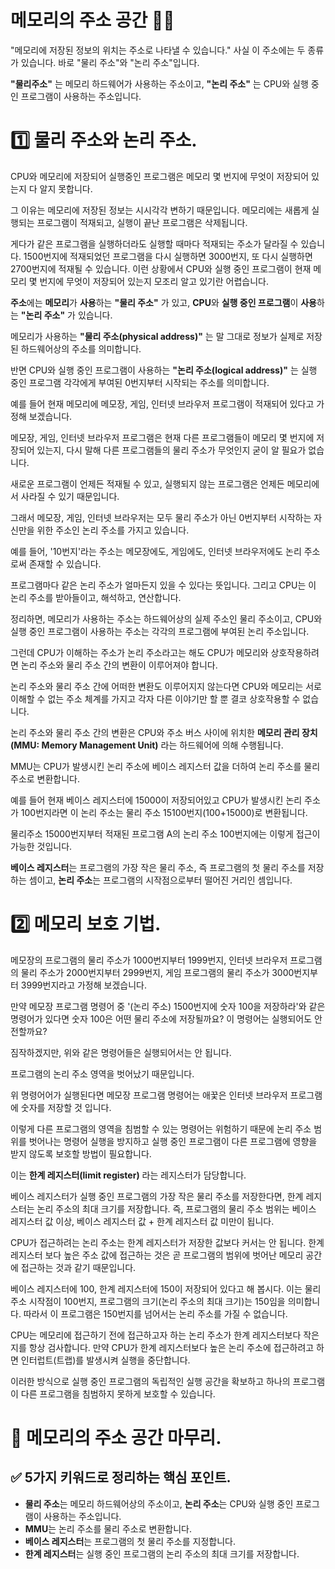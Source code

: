 # 메모리의 주소 공간 🧑‍💻

"메모리에 저장된 정보의 위치는 주소로 나타낼 수 있습니다."
사실 이 주소에는 두 종류가 있습니다.
바로 "물리 주소"와 "논리 주소"입니다.

**"물리주소"** 는 메모리 하드웨어가 사용하는 주소이고, **"논리 주소"** 는 CPU와 실행 중인 프로그램이 사용하는 주소입니다.

# 1️⃣ 물리 주소와 논리 주소.

CPU와 메모리에 저장되어 실행중인 프로그램은 메모리 몇 번지에 무엇이 저장되어 있는지 다 알지 못합니다.

그 이유는 메모리에 저장된 정보는 시시각각 변하기 때문입니다.
메모리에는 새롭게 실행되는 프로그램이 적재되고, 실행이 끝난 프로그램은 삭제됩니다.

게다가 같은 프로그램을 실행하더라도 실행할 때마다 적재되는 주소가 달라질 수 있습니다.
1500번지에 적재되었던 프로그램을 다시 실행하면 3000번지, 또 다시 실행하면 2700번지에 적재될 수 있습니다.
이런 상황에서 CPU와 실행 중인 프로그램이 현재 메모리 몇 번지에 무엇이 저장되어 있는지 모조리 알고 있기란 어렵습니다.

**주소**에는 **메모리**가 **사용**하는 **"물리 주소"** 가 있고, **CPU**와 **실행 중인 프로그램**이 **사용**하는 **"논리 주소"** 가 있습니다.

메모리가 사용하는 **"물리 주소(physical address)"** 는 말 그대로 정보가 실제로 저장된 하드웨어상의 주소를 의미합니다.

반면 CPU와 실행 중인 프로그램이 사용하는 **"논리 주소(logical address)"** 는 실행 중인 프로그램 각각에게 부여된 0번지부터 시작되는 주소를 의미합니다.

예를 들어 현재 메모리에 메모장, 게임, 인터넷 브라우저 프로그램이 적재되어 있다고 가정해 보겠습니다.

메모장, 게임, 인터넷 브라우저 프로그램은 현재 다른 프로그램들이 메모리 몇 번지에 저장되어 있는지, 다시 말해 다른 프로그램들의 물리 주소가 무엇인지 굳이 알 필요가 없습니다.

새로운 프로그램이 언제든 적재될 수 있고, 실행되지 않는 프로그램은 언제든 메모리에서 사라질 수 있기 때문입니다.

그래서 메모장, 게임, 인터넷 브라우저는 모두 물리 주소가 아닌 0번지부터 시작하는 자신만을 위한 주소인 논리 주소를 가지고 있습니다.

예를 들어, '10번지'라는 주소는 메모장에도, 게임에도, 인터넷 브라우저에도 논리 주소로써 존재할 수 있습니다.

프로그램마다 같은 논리 주소가 얼마든지 있을 수 있다는 뜻입니다.
그리고 CPU는 이 논리 주소를 받아들이고, 해석하고, 연산합니다.

정리하면, 메모리가 사용하는 주소는 하드웨어상의 실제 주소인 물리 주소이고, CPU와 실행 중인 프로그램이 사용하는 주소는 각각의 프로그램에 부여된 논리 주소입니다.

그런데 CPU가 이해하는 주소가 논리 주소라고는 해도 CPU가 메모리와 상호작용하려면 논리 주소와 물리 주소 간의 변환이 이루어져야 합니다.

논리 주소와 물리 주소 간에 어떠한 변환도 이루어지지 않는다면 CPU와 메모리는 서로 이해할 수 없는 주소 체계를 가지고 각자 다른 이야기만 할 뿐 결코 상호작용할 수 없습니다.

논리 주소와 물리 주소 간의 변환은 CPU와 주소 버스 사이에 위치한 **메모리 관리 장치(MMU: Memory Management Unit)** 라는 하드웨어에 의해 수행됩니다.

MMU는 CPU가 발생시킨 논리 주소에 베이스 레지스터 값을 더하여 논리 주소를 물리 주소로 변환합니다.

예를 들어 현재 베이스 레지스터에 15000이 저장되어있고 CPU가 발생시킨 논리 주소가 100번지라면 이 논리 주소는 물리 주소 15100번지(100+15000)로 변환됩니다.

물리주소 15000번지부터 적재된 프로그램 A의 논리 주소 100번지에는 이렇게 접근이 가능한 것입니다.

**베이스 레지스터**는 프로그램의 가장 작은 물리 주소, 즉 프로그램의 첫 물리 주소를 저장하는 셈이고, **논리 주소**는 프로그램의 시작점으로부터 떨어진 거리인 셈입니다.

# 2️⃣ 메모리 보호 기법.

메모장의 프로그램의 물리 주소가 1000번지부터 1999번지, 인터넷 브라우저 프로그램의 물리 주소가 2000번지부터 2999번지, 게임 프로그램의 물리 주소가 3000번지부터 3999번지라고 가정해 보겠습니다.

만약 메모장 프로그램 명령어 중 '(논리 주소) 1500번지에 숫자 100을 저장하라'와 같은 명령어가 있다면 숫자 100은 어떤 물리 주소에 저장될까요? 이 명령어는 실행되어도 안전할까요?

짐작하겠지만, 위와 같은 명령어들은 실행되어서는 안 됩니다.

프로그램의 논리 주소 영역을 벗어났기 때문입니다.

위 명령어어가 실행된다면 메모장 프로그램 명령어는 애꿏은 인터넷 브라우저 프로그램에 숫자를 저장할 것 입니다.

이렇게 다른 프로그램의 영역을 침범할 수 있는 명령어는 위험하기 때문에 논리 주소 범위를 벗어나는 명령어 실행을 방지하고 실행 중인 프로그램이 다른 프로그램에 영향을 받지 않도록 보호할 방법이 필요합니다.

이는 **한계 레지스터(limit register)** 라는 레지스터가 담당합니다.

베이스 레지스터가 실행 중인 프로그램의 가장 작은 물리 주소를 저장한다면, 한계 레지스터는 논리 주소의 최대 크기를 저장합니다.
즉, 프로그램의 물리 주소 범위는 베이스 레지스터 값 이상, 베이스 레지스터 값 + 한계 레지스터 값 미만이 됩니다.

CPU가 접근하려는 논리 주소는 한계 레지스터가 저장한 값보다 커서는 안 됩니다.
한계 레지스터 보다 높은 주소 값에 접근하는 것은 곧 프로그램의 범위에 벗어난 메모리 공간에 접근하는 것과 같기 때문입니다.

베이스 레지스터에 100, 한계 레지스터에 150이 저장되어 있다고 해 봅시다.
이는 물리 주소 시작점이 100번지, 프로그램의 크기(논리 주소의 최대 크기)는 150임을 의미합니다.
따라서 이 프로그램은 150번지를 넘어서는 논리 주소를 가질 수 없습니다.

CPU는 메모리에 접근하기 전에 접근하고자 하는 논리 주소가 한계 레지스터보다 작은지를 항상 검사합니다.
만약 CPU가 한계 레지스터보다 높은 논리 주소에 접근하려고 하면 인터럽트(트랩)를 발생시켜 실행을 중단합니다.

이러한 방식으로 실행 중인 프로그램의 독립적인 실행 공간을 확보하고 하나의 프로그램이 다른 프로그램을 침범하지 못하게 보호할 수 있습니다.

# 💯 메모리의 주소 공간 마무리.

## ✅ 5가지 키워드로 정리하는 핵심 포인트.

- **물리 주소**는 메모리 하드웨어상의 주소이고, **논리 주소**는 CPU와 실행 중인 프로그램이 사용하는 주소입니다.
- **MMU**는 논리 주소를 물리 주소로 변환합니다.
- **베이스 레지스터**는 프로그램의 첫 물리 주소를 지정합니다.
- **한계 레지스터**는 실행 중인 프로그램의 논리 주소의 최대 크기를 저장합니다.
